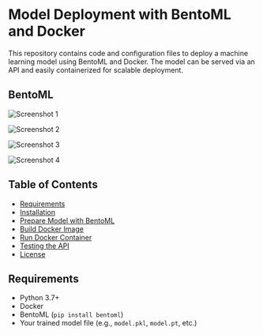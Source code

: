 # Model Deployment with BentoML and Docker

This repository contains code and configuration files to deploy a machine learning model using BentoML and Docker. The model can be served via an API and easily containerized for scalable deployment.

## BentoML

![Screenshot 1](https://drive.google.com/uc?id=1WisOyWVejZIrQuebFNyFfzVbng0SGGJC)

![Screenshot 2](https://drive.google.com/uc?id=1UMv-B2_TeuDUNc5_wGgGlbvOKLFzoSTj)

![Screenshot 3](https://drive.google.com/uc?id=1UMv-B2_TeuDUNc5_wGgGlbvOKLFzoSTj)

![Screenshot 4](https://drive.google.com/uc?id=1eluNfA0NcfCptJJciNiCaZqkVtajm4nt)

## Table of Contents

- [Requirements](#requirements)
- [Installation](#installation)
- [Prepare Model with BentoML](#prepare-model-with-bentoml)
- [Build Docker Image](#build-docker-image)
- [Run Docker Container](#run-docker-container)
- [Testing the API](#testing-the-api)
- [License](#license)

## Requirements

- Python 3.7+
- Docker
- BentoML (`pip install bentoml`)
- Your trained model file (e.g., `model.pkl`, `model.pt`, etc.)
